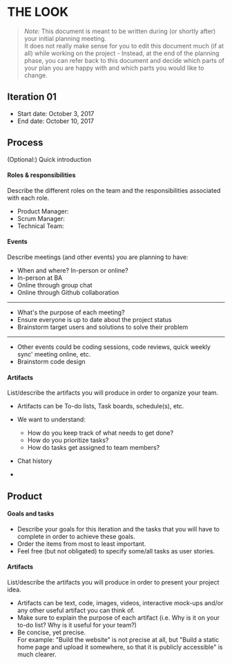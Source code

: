 # THE LOOK

 > _Note:_ This document is meant to be written during (or shortly after) your initial planning meeting.     
 > It does not really make sense for you to edit this document much (if at all) while working on the project - Instead, at the end of the planning phase, you can refer back to this document and decide which parts of your plan you are happy with and which parts you would like to change.


## Iteration 01

 * Start date: October 3, 2017
 * End date: October 10, 2017

## Process

(Optional:) Quick introduction

#### Roles & responsibilities

Describe the different roles on the team and the responsibilities associated with each role.
* Product Manager: 
* Scrum Manager: 
* Technical Team:


#### Events

Describe meetings (and other events) you are planning to have:

 * When and where? In-person or online?
 * In-person at BA
 * Online through group chat
 * Online through Github collaboration
 ---
 
 * What's the purpose of each meeting?
 * Ensure everyone is up to date about the project status
 * Brainstorm target users and solutions to solve their problem
 ---
 * Other events could be coding sessions, code reviews, quick weekly sync' meeting online, etc.
 * Brainstorm code design

#### Artifacts

List/describe the artifacts you will produce in order to organize your team.       

 * Artifacts can be To-do lists, Task boards, schedule(s), etc.
 * We want to understand:
   * How do you keep track of what needs to get done?
   * How do you prioritize tasks?
   * How do tasks get assigned to team members?

* Chat history
* 

## Product

#### Goals and tasks

 * Describe your goals for this iteration and the tasks that you will have to complete in order to achieve these goals.
 * Order the items from most to least important.
 * Feel free (but not obligated) to specify some/all tasks as user stories.

#### Artifacts

List/describe the artifacts you will produce in order to present your project idea.

 * Artifacts can be text, code, images, videos, interactive mock-ups and/or any other useful artifact you can think of.
 * Make sure to explain the purpose of each artifact (i.e. Why is it on your to-do list? Why is it useful for your team?)
 * Be concise, yet precise.         
   For example: "Build the website" is not precise at all, but "Build a static home page and upload it somewhere, so that it is publicly accessible" is much clearer.
